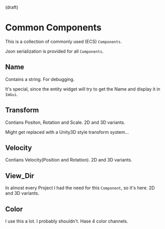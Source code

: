 (draft)
# Common Components

This is a collection of commonly used (ECS) `Components`.

Json serialization is provided for all `Components`.

## Name

Contains a string. For debugging.

It's special, since the entity widget will try to get the Name and display it in `ImGui`.

## Transform

Contians Positon, Rotation and Scale.
2D and 3D variants.

Might get replaced with a Unity3D style transform system...

## Velocity

Contians Velocity(Position and Rotation).
2D and 3D variants.

## View_Dir

In almost every Project I had the need for this `Component`, so it's here.
2D and 3D variants.


## Color

I use this a lot. I probably shouldn't.
Hase 4 color channels.

